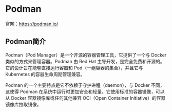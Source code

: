 # Podman 

官网：https://podman.io/

## Podman简介

Podman（Pod Manager）是一个开源的容器管理工具，它提供了一个与 Docker 类似的方式来管理容器。Podman 由 Red Hat 主导开发，是完全免费和开源的。它的设计旨在能够直接运行容器和 Pod（一组容器的集合），并且它与 Kubernetes 的容器生命周期管理兼容。

Podman 的一个主要特点是它不依赖于守护进程（daemon），与 Docker 不同，这使得 Podman 在系统中运行时更加安全和轻量。它使用标准的容器镜像，可以从 Docker 容器镜像库或任何其他兼容 OCI（Open Container Initiative）的容器镜像库拉取镜像。